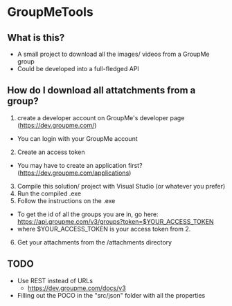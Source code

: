 # GroupMeTools

## What is this?
* A small project to download all the images/ videos from a GroupMe group
* Could be developed into a full-fledged API

## How do I download all attatchments from a group?
1. create a developer account on GroupMe's developer page (https://dev.groupme.com/)
  * You can login with your GroupMe account
2. Create an access token
  * You may have to create an application first? (https://dev.groupme.com/applications)
3. Compile this solution/ project with Visual Studio (or whatever you prefer)
4. Run the compiled .exe
5. Follow the instructions on the .exe
  * To get the id of all the groups you are in, go here: https://api.groupme.com/v3/groups?token=$YOUR_ACCESS_TOKEN
  * where $YOUR_ACCESS_TOKEN is your access token from 2.
6. Get your attachments from the /attachments directory

## TODO
* Use REST instead of URLs
  * https://dev.groupme.com/docs/v3
* Filling out the POCO in the "src/json" folder with all the properties
